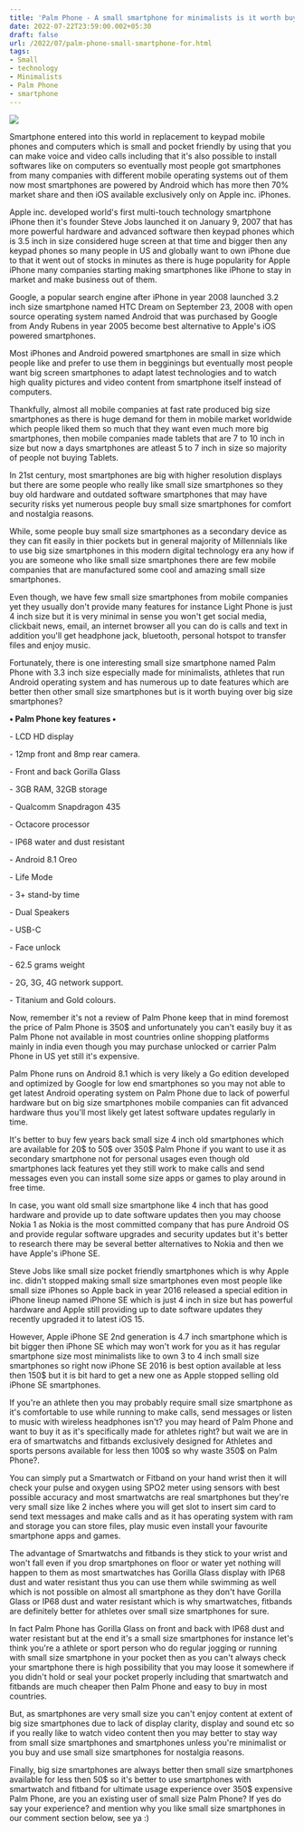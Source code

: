 ```yaml
---
title: 'Palm Phone - A small smartphone for minimalists is it worth buying?'
date: 2022-07-22T23:59:00.002+05:30
draft: false
url: /2022/07/palm-phone-small-smartphone-for.html
tags: 
- Small
- technology
- Minimalists
- Palm Phone
- smartphone
---
```


 [![](https://lh3.googleusercontent.com/-RVZqxap1vkY/Ytrsif69WiI/AAAAAAAAMpM/MWrr8CCbT1wcHKtuFBuSWCqwLoeb2yjbQCNcBGAsYHQ/s1600/1658514564840691-0.png)](https://lh3.googleusercontent.com/-RVZqxap1vkY/Ytrsif69WiI/AAAAAAAAMpM/MWrr8CCbT1wcHKtuFBuSWCqwLoeb2yjbQCNcBGAsYHQ/s1600/1658514564840691-0.png) 

  

Smartphone entered into this world in replacement to keypad mobile phones and computers which is small and pocket friendly by using that you can make voice and video calls including that it's also possible to install softwares like on computers so eventually most people got smartphones from many companies with different mobile operating systems out of them now most smartphones are powered by Android which has more then 70% market share and then iOS available exclusively only on Apple inc. iPhones.

  

Apple inc. developed world's first multi-touch technology smartphone iPhone then it's founder Steve Jobs launched it on January 9, 2007 that has more powerful hardware and advanced software then keypad phones which is 3.5 inch in size considered huge screen at that time and bigger then any keypad phones so many people in US and globally want to own iPhone due to that it went out of stocks in minutes as there is huge popularity for Apple iPhone many companies starting making smartphones like iPhone to stay in market and make business out of them.

  

Google, a popular search engine after iPhone in year 2008 launched 3.2 inch size smartphone named HTC Dream on September 23, 2008 with open source operating system named Android that was purchased by Google from Andy Rubens in year 2005 become best alternative to Apple's iOS powered smartphones.

  

Most iPhones and Android powered smartphones are small in size which people like and prefer to use them in begginings but eventually most people want big screen smartphones to adapt latest technologies and to watch high quality pictures and video content from smartphone itself instead of computers.

  

Thankfully, almost all mobile companies at fast rate produced big size smartphones as there is huge demand for them in mobile market worldwide which people liked them so much that they want even much more big smartphones, then mobile companies made tablets that are 7 to 10 inch in size but now a days smartphones are atleast 5 to 7 inch in size so majority of people not buying Tablets.

  

In 21st century, most smartphones are big with higher resolution displays but there are some people who really like small size smartphones so they buy old hardware and outdated software smartphones that may have security risks yet numerous people buy small size smartphones for comfort and nostalgia reasons.

  

While, some people buy small size smartphones as a secondary device as they can fit easily in thier pockets but in general majority of Millennials like to use big size smartphones in this modern digital technology era any how if you are someone who like small size smartphones there are few mobile companies that are manufactured some cool and amazing small size smartphones.

  

Even though, we have few small size smartphones from mobile companies yet they usually don't provide many features for instance Light Phone is just 4 inch size but it is very minimal in sense you won't get social media, clickbait news, email, an internet browser all you can do is calls and text in addition you'll get headphone jack, bluetooth, personal hotspot to transfer files and enjoy music.

  

Fortunately, there is one interesting small size smartphone named Palm Phone with 3.3 inch size especially made for minimalists, athletes that run Android operating system and has numerous up to date features which are better then other small size smartphones but is it worth buying over big size smartphones? 

  

**• Palm Phone key features •**

\- LCD HD display

\- 12mp front and 8mp rear camera.

\- Front and back Gorilla Glass

\- 3GB RAM, 32GB storage

\- Qualcomm Snapdragon 435 

\- Octacore processor

\- IP68 water and dust resistant

\- Android 8.1 Oreo

\- Life Mode

\- 3+ stand-by time

\- Dual Speakers

\- USB-C

\- Face unlock

\- 62.5 grams weight

\- 2G, 3G, 4G network support.

\- Titanium and Gold colours.

  

Now, remember it's not a review of Palm Phone keep that in mind foremost the price of Palm Phone is 350$ and unfortunately you can't easily buy it as Palm Phone not available in most countries online shopping platforms mainly in india even though you may purchase unlocked or carrier Palm Phone in US yet still it's expensive.

  

Palm Phone runs on Android 8.1 which is very likely a Go edition developed and optimized by Google for low end smartphones so you may not able to get latest Android operating system on Palm Phone due to lack of powerful hardware but on big size smartphones mobile companies can fit advanced hardware thus you'll most likely get latest software updates regularly in time.

  

It's better to buy few years back small size 4 inch old smartphones which are available for 20$ to 50$ over 350$ Palm Phone if you want to use it as secondary smartphone not for personal usages even though old smartphones lack features yet they still work to make calls and send messages even you can install some size apps or games to play around in free time.

  

In case, you want old small size smartphone like 4 inch that has good  hardware and provide up to date software updates then you may choose Nokia 1 as Nokia is the most committed company that has pure Android OS and provide regular software upgrades and security updates but it's better to research there may be several better alternatives to Nokia and then we have Apple's iPhone SE.

  

Steve Jobs like small size pocket friendly smartphones which is why Apple inc. didn't stopped making small size smartphones even most people like small size iPhones so Apple back in year 2016 released a special edition in iPhone lineup named iPhone SE which is just 4 inch in size but has powerful hardware and Apple still providing up to date software updates they recently upgraded it to latest iOS 15.

  

However, Apple iPhone SE 2nd generation is 4.7 inch smartphone which is bit bigger then iPhone SE which may won't work for you as it has regular smartphone size most minimalists like to own 3 to 4 inch small size smartphones so right now iPhone SE 2016 is best option available at less then 150$ but it is bit hard to get a new one as Apple stopped selling old iPhone SE smartphones.

  

If you're an athlete then you may probably require small size smartphone as it's comfortable to use while running to make calls, send messages or listen to music with wireless headphones isn't? you may heard of Palm Phone and want to buy it as it's specifically made for athletes right? but wait we are in era of smartwatchs and fitbands exclusively designed for Athletes and sports persons available for less then 100$ so why waste 350$ on Palm Phone?.

  

You can simply put a Smartwatch or Fitband on your hand wrist then it will check your pulse and oxygen using SPO2 meter using sensors with best possible accuracy and most smartwatchs are real smartphones but they're very small size like 2 inches where you will get slot to insert sim card to send text messages and make calls and as it has operating system with ram and storage you can store files, play music even install your favourite smartphone apps and games.

  

The advantage of Smartwatchs and fitbands is they stick to your wrist and won't fall even if you drop smartphones on floor or water yet nothing will happen to them as most smartwatches has Gorilla Glass display with IP68 dust and water resistant thus you can use them while swimming as well which is not possible on almost all smartphone as they don't have Gorilla Glass or IP68 dust and water resistant which is why smartwatches, fitbands are definitely better for athletes over small size smartphones for sure.

  

In fact Palm Phone has Gorilla Glass on front and back with IP68 dust and water resistant but at the end it's a small size smartphones for instance let's think you're a athlete or sport person who do regular jogging or running with small size smartphone in your pocket then as you can't always check your smartphone there is high possibility that you may loose it somewhere if you didn't hold or seal your pocket properly including that smartwatch and fitbands are much cheaper then Palm Phone and easy to buy in most countries.

  

But, as smartphones are very small size you can't enjoy content at extent of big size smartphones due to lack of display clarity, display and sound etc so if you really like to watch video content then you may better to stay way from small size smartphones and smartphones unless you're minimalist or you buy and use small size smartphones for nostalgia reasons.

  

Finally, big size smartphones are always better then small size smartphones available for less then 50$ so it's better to use smartphones with smartwatch and fitband for ultimate usage experience over 350$ expensive Palm Phone, are you an existing user of small size Palm Phone? If yes do say your experience? and mention why you like small size smartphones in our comment section below, see ya :)